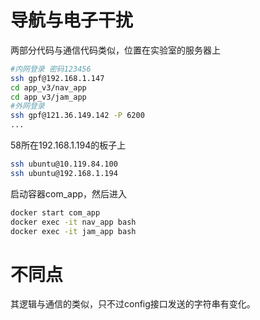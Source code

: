 # 导航与电子干扰
两部分代码与通信代码类似，位置在实验室的服务器上
```bash
#内网登录 密码123456
ssh gpf@192.168.1.147
cd app_v3/nav_app
cd app_v3/jam_app
#外网登录
ssh gpf@121.36.149.142 -P 6200
...
```

58所在192.168.1.194的板子上
```bash
ssh ubuntu@10.119.84.100
ssh ubuntu@192.168.1.194
```
启动容器com_app，然后进入
```bash
docker start com_app
docker exec -it nav_app bash
docker exec -it jam_app bash
```

# 不同点
其逻辑与通信的类似，只不过config接口发送的字符串有变化。